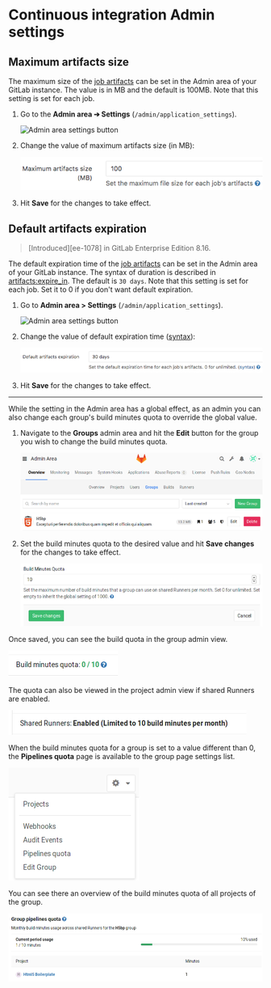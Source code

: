 # Continuous integration Admin settings

## Maximum artifacts size

The maximum size of the [job artifacts][art-yml] can be set in the Admin area
of your GitLab instance. The value is in MB and the default is 100MB. Note that
this setting is set for each job.

1. Go to the **Admin area ➔ Settings** (`/admin/application_settings`).

    ![Admin area settings button](img/admin_area_settings_button.png)

1. Change the value of maximum artifacts size (in MB):

    ![Admin area maximum artifacts size](img/admin_area_maximum_artifacts_size.png)

1. Hit **Save** for the changes to take effect.

## Default artifacts expiration

> [Introduced][ee-1078] in GitLab Enterprise Edition 8.16.

The default expiration time of the [job artifacts][art-yml] can be set in
the Admin area of your GitLab instance. The syntax of duration is described
in [artifacts:expire_in][duration-syntax]. The default is `30 days`. Note that
this setting is set for each job. Set it to 0 if you don't want default
expiration.

1. Go to **Admin area > Settings** (`/admin/application_settings`).

    ![Admin area settings button](img/admin_area_settings_button.png)

1. Change the value of default expiration time ([syntax][duration-syntax]):

    ![Admin area default artifacts expiration](img/admin_area_default_artifacts_expiration.png)

1. Hit **Save** for the changes to take effect.

---

While the setting in the Admin area has a global effect, as an admin you can
also change each group's build minutes quota to override the global value.

1. Navigate to the **Groups** admin area and hit the **Edit** button for the
   group you wish to change the build minutes quota.

    ![Groups in the admin area](img/admin_area_groups.png)

1. Set the build minutes quota to the desired value and hit **Save changes** for
   the changes to take effect.

    ![Edit group in the admin area](img/admin_area_group_edit.png)

Once saved, you can see the build quota in the group admin view.

![Group admin info](img/group_quota_view.png)

The quota can also be viewed in the project admin view if shared Runners
are enabled.

![Project admin info](img/admin_project_quota_view.png)

When the build minutes quota for a group is set to a value different than 0,
the **Pipelines quota** page is available to the group page settings list.

![Group settings](img/group_settings.png)

You can see there an overview of the build minutes quota of all projects of
the group.

![Group pipelines quota](img/group_pipelines_quota.png)

[art-yml]: ../../../administration/build_artifacts
[duration-syntax]: ../../../ci/yaml/README#artifactsexpire_in
